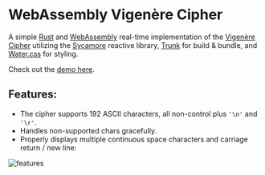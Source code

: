 # WebAssembly Vigenère Cipher

A simple [Rust] and [WebAssembly] real-time implementation of the [Vigenère Cipher] utilizing the [Sycamore] reactive library, [Trunk] for build & bundle, and [Water.css] for styling.

Check out the [demo here].

## Features:
- The cipher supports 192 ASCII characters, all non-control plus `'\n'` and `'\r'`.
- Handles non-supported chars gracefully.
- Properly displays multiple continuous space characters and carriage return / new line:

![features](/img/demo-4.gif)

[WebAssembly]:https://webassembly.org/
[Sycamore]:https://sycamore-rs.netlify.app/
[Rust]:https://www.rust-lang.org
[Vigenère Cipher]:https://en.wikipedia.org/wiki/Vigen%C3%A8re_cipher
[demo here]:https://wasm-vigenere-cipher.onrender.com/
[Water.css]:https://watercss.kognise.dev/
[Trunk]:https://trunkrs.dev/
